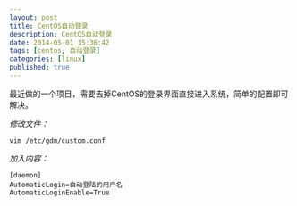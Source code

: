 ```yaml
---
layout: post
title: CentOS自动登录
description: CentOS自动登录
date: 2014-05-01 15:36:42
tags: [centos, 自动登录]
categories: [linux]
published: true
---
```

最近做的一个项目，需要去掉CentOS的登录界面直接进入系统，简单的配置即可解决。

*修改文件：*  
    
`vim /etc/gdm/custom.conf`

*加入内容：* 

```
[daemon]  
AutomaticLogin=自动登陆的用户名  
AutomaticLoginEnable=True
```